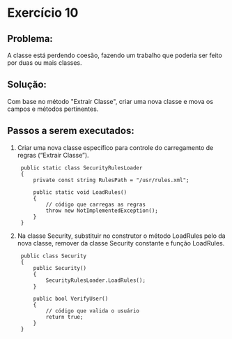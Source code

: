# **Exercício 10**
## Problema:
A classe está perdendo coesão, fazendo um trabalho que poderia ser feito por duas ou mais classes.

## Solução:
Com base no método "Extrair Classe", criar uma nova classe e mova os campos e métodos pertinentes.

## Passos a serem executados:
1) Criar uma nova classe específico para controle do carregamento de regras (“Extrair Classe”).

        public static class SecurityRulesLoader
        {
	        private const string RulesPath = "/usr/rules.xml";

	        public static void LoadRules()
	        {
    		    // código que carregas as regras
	    	    throw new NotImplementedException();
	        }
        }

2) Na classe Security, substituir no construtor o método LoadRules pelo da nova classe, remover da classe Security constante e função LoadRules.

        public class Security
        {
            public Security()
            {
                SecurityRulesLoader.LoadRules();
            }        

            public bool VerifyUser() 
            {
                // código que valida o usuário
                return true;
            }
        } 